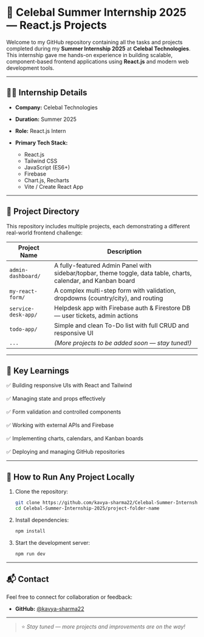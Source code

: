 # 🌟 Celebal Summer Internship 2025 — React.js Projects
 
Welcome to my GitHub repository containing all the tasks and projects completed during my **Summer Internship 2025** at **Celebal Technologies**. This internship gave me hands-on experience in building scalable, component-based frontend applications using **React.js** and modern web development tools.

---

## 👩‍💻 Internship Details

* **Company:** Celebal Technologies
* **Duration:** Summer 2025
* **Role:** React.js Intern
* **Primary Tech Stack:**

  * React.js 
  * Tailwind CSS
  * JavaScript (ES6+)
  * Firebase
  * Chart.js, Recharts
  * Vite / Create React App

---

## 📁 Project Directory

This repository includes multiple projects, each demonstrating a different real-world frontend challenge:

| Project Name        | Description                                                                                                    |
| ------------------- | -------------------------------------------------------------------------------------------------------------- |
| `admin-dashboard/`  | A fully-featured Admin Panel with sidebar/topbar, theme toggle, data table, charts, calendar, and Kanban board |
| `my-react-form/`    | A complex multi-step form with validation, dropdowns (country/city), and routing                               |
| `service-desk-app/` | Helpdesk app with Firebase auth & Firestore DB — user tickets, admin actions                                   |
| `todo-app/`         | Simple and clean To-Do list with full CRUD and responsive UI                                                   |
| `...`               | *(More projects to be added soon — stay tuned!)*                                                               |

---

## 📌 Key Learnings

✅ Building responsive UIs with React and Tailwind
<br></br>
✅ Managing state and props effectively
<br></br>
✅ Form validation and controlled components
<br></br>
✅ Working with external APIs and Firebase
<br></br>
✅ Implementing charts, calendars, and Kanban boards
<br></br>
✅ Deploying and managing GitHub repositories

---


## 🚀 How to Run Any Project Locally

1. Clone the repository:

   ```bash
   git clone https://github.com/kavya-sharma22/Celebal-Summer-Internship-2025.git
   cd Celebal-Summer-Internship-2025/project-folder-name
   ```

2. Install dependencies:

   ```bash
   npm install
   ```

3. Start the development server:

   ```bash
   npm run dev
   ```

---

## 📬 Contact

Feel free to connect for collaboration or feedback:

* **GitHub:** [@kavya-sharma22](https://github.com/kavya-sharma22)


---

> ⭐ *Stay tuned — more projects and improvements are on the way!*

